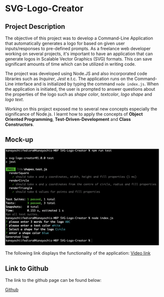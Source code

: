 # SVG-Logo-Creator

## Project Description
The objective of this project was to develop a Command-Line Application that automatically generates a logo for based on given user inputs/responses to pre-defined prompts. As a freelance web developer working on several projects, it's important to have an application that can generate logos in Scalable Vector Graphics (SVG) formats. This can save significant amounts of time which can be utilized in writing code. 

The project was developed using Node.JS and also incorporated code libraries such as *Inquirer*, *Jest* e.t.c. The application runs on the Command-Line interface and is initialized by typing the command `node index.js`. When the application is initiated, the user is prompted to answer questions about the properties of the logo such as *shape color*, *textcolor*, *logo shape* and *logo text*.

Working on this project exposed me to several new concepts especially the significance of Node.js. I learnt how to apply the concepts of **Object Oriented Programming**, **Test-Driven-Development** and **Class Constructors**.

## Mock-up 

![App Interface](./lib/SVG%20logo%20creator.png)

The following link displays the functionality of the application:
[Video link](https://drive.google.com/file/d/1j-4MpYrfM6r_x1Rgn1O-5SMtqMAe9Jrq/view)

## Link to Github

The link to the github page can be found below:

[Github](https://github.com/anayoifediora/SVG-Logo-Creator)


